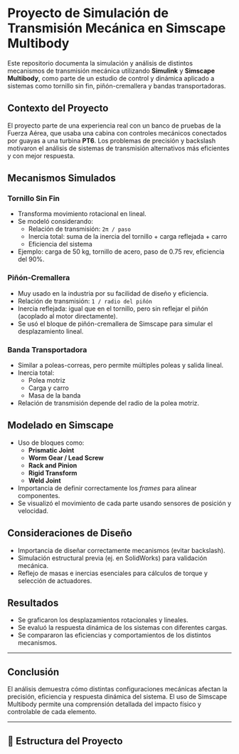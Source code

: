 # Proyecto de Simulación de Transmisión Mecánica en Simscape Multibody

Este repositorio documenta la simulación y análisis de distintos mecanismos de transmisión mecánica utilizando **Simulink** y **Simscape Multibody**, como parte de un estudio de control y dinámica aplicado a sistemas como tornillo sin fin, piñón-cremallera y bandas transportadoras.

## Contexto del Proyecto

El proyecto parte de una experiencia real con un banco de pruebas de la Fuerza Aérea, que usaba una cabina con controles mecánicos conectados por guayas a una turbina **PT6**. Los problemas de precisión y backslash motivaron el análisis de sistemas de transmisión alternativos más eficientes y con mejor respuesta.

## Mecanismos Simulados

### Tornillo Sin Fin

- Transforma movimiento rotacional en lineal.
- Se modeló considerando:
  - Relación de transmisión: `2π / paso`
  - Inercia total: suma de la inercia del tornillo + carga reflejada + carro
  - Eficiencia del sistema
- Ejemplo: carga de 50 kg, tornillo de acero, paso de 0.75 rev, eficiencia del 90%.

### Piñón-Cremallera

- Muy usado en la industria por su facilidad de diseño y eficiencia.
- Relación de transmisión: `1 / radio del piñón`
- Inercia reflejada: igual que en el tornillo, pero sin reflejar el piñón (acoplado al motor directamente).
- Se usó el bloque de piñón-cremallera de Simscape para simular el desplazamiento lineal.

### Banda Transportadora

- Similar a poleas-correas, pero permite múltiples poleas y salida lineal.
- Inercia total:
  - Polea motriz
  - Carga y carro
  - Masa de la banda
- Relación de transmisión depende del radio de la polea motriz.

## Modelado en Simscape

- Uso de bloques como:
  - **Prismatic Joint**
  - **Worm Gear / Lead Screw**
  - **Rack and Pinion**
  - **Rigid Transform**
  - **Weld Joint**
- Importancia de definir correctamente los *frames* para alinear componentes.
- Se visualizó el movimiento de cada parte usando sensores de posición y velocidad.

## Consideraciones de Diseño

- Importancia de diseñar correctamente mecanismos (evitar backslash).
- Simulación estructural previa (ej. en SolidWorks) para validación mecánica.
- Reflejo de masas e inercias esenciales para cálculos de torque y selección de actuadores.

## Resultados

- Se graficaron los desplazamientos rotacionales y lineales.
- Se evaluó la respuesta dinámica de los sistemas con diferentes cargas.
- Se compararon las eficiencias y comportamientos de los distintos mecanismos.

---

## Conclusión

El análisis demuestra cómo distintas configuraciones mecánicas afectan la precisión, eficiencia y respuesta dinámica del sistema. El uso de Simscape Multibody permite una comprensión detallada del impacto físico y controlable de cada elemento.

---

## 📁 Estructura del Proyecto

